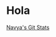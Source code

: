 # Hola

[Navya's Git Stats](https://github-readme-stats.vercel.app/api?username=navyadevineni&show_icons=true&hide_border=true)
